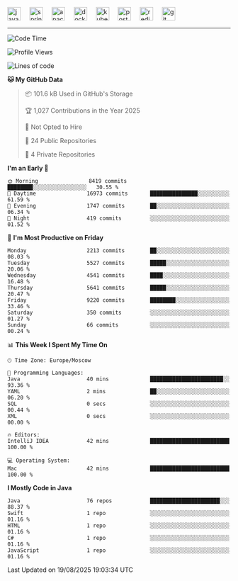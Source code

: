<p align="left">
  <img src="https://cdn.jsdelivr.net/gh/devicons/devicon/icons/java/java-original.svg" style="height: 30px; width: 30px;" alt="java logo" />
  <img width="12" />
  <img src="https://cdn.jsdelivr.net/gh/devicons/devicon/icons/spring/spring-original.svg" style="height: 30px; width: 30px;" alt="spring logo" />
  <img width="12" />
  <img src="https://cdn.jsdelivr.net/gh/devicons/devicon/icons/apachekafka/apachekafka-original.svg" style="height: 30px; width: 30px;" alt="apachekafka logo" />
  <img width="12" />
  <img src="https://cdn.jsdelivr.net/gh/devicons/devicon/icons/docker/docker-original.svg" style="height: 30px; width: 30px;" alt="docker logo" />
  <img width="12" />
  <img src="https://cdn.jsdelivr.net/gh/devicons/devicon/icons/kubernetes/kubernetes-plain.svg" style="height: 30px; width: 30px;" alt="kubernetes logo" />
  <img width="12" />
  <img src="https://cdn.jsdelivr.net/gh/devicons/devicon/icons/postgresql/postgresql-original.svg" style="height: 30px; width: 30px;" alt="postgresql logo" />
  <img width="12" />
  <img src="https://cdn.jsdelivr.net/gh/devicons/devicon/icons/redis/redis-original.svg" style="height: 30px; width: 30px;" alt="redis logo" />
  <img width="12" />
  <img src="https://cdn.jsdelivr.net/gh/devicons/devicon/icons/git/git-original.svg" style="height: 30px; width: 30px;" alt="git logo" />
</p>


<!--<img src="https://media.giphy.com/media/LnQjpWaON8nhr21vNW/giphy.gif" width="60"> <em><b>I love connecting with different people</b> so if you want to say <b>hi, I'll be happy to meet you more!</b> 😊 </em> -->

---
<!--START_SECTION:waka-->
![Code Time](http://img.shields.io/badge/Code%20Time-2%2C373%20hrs%2033%20mins-blue)

![Profile Views](http://img.shields.io/badge/Profile%20Views-0-blue)

![Lines of code](https://img.shields.io/badge/From%20Hello%20World%20I%27ve%20Written-7.4%20million%20lines%20of%20code-blue)

**🐱 My GitHub Data** 

> 📦 101.6 kB Used in GitHub's Storage 
 > 
> 🏆 1,027 Contributions in the Year 2025
 > 
> 🚫 Not Opted to Hire
 > 
> 📜 24 Public Repositories 
 > 
> 🔑 4 Private Repositories 
 > 
**I'm an Early 🐤** 

```text
🌞 Morning                8419 commits        ████████░░░░░░░░░░░░░░░░░   30.55 % 
🌆 Daytime                16973 commits       ███████████████░░░░░░░░░░   61.59 % 
🌃 Evening                1747 commits        ██░░░░░░░░░░░░░░░░░░░░░░░   06.34 % 
🌙 Night                  419 commits         ░░░░░░░░░░░░░░░░░░░░░░░░░   01.52 % 
```
📅 **I'm Most Productive on Friday** 

```text
Monday                   2213 commits        ██░░░░░░░░░░░░░░░░░░░░░░░   08.03 % 
Tuesday                  5527 commits        █████░░░░░░░░░░░░░░░░░░░░   20.06 % 
Wednesday                4541 commits        ████░░░░░░░░░░░░░░░░░░░░░   16.48 % 
Thursday                 5641 commits        █████░░░░░░░░░░░░░░░░░░░░   20.47 % 
Friday                   9220 commits        ████████░░░░░░░░░░░░░░░░░   33.46 % 
Saturday                 350 commits         ░░░░░░░░░░░░░░░░░░░░░░░░░   01.27 % 
Sunday                   66 commits          ░░░░░░░░░░░░░░░░░░░░░░░░░   00.24 % 
```


📊 **This Week I Spent My Time On** 

```text
🕑︎ Time Zone: Europe/Moscow

💬 Programming Languages: 
Java                     40 mins             ███████████████████████░░   93.36 % 
YAML                     2 mins              ██░░░░░░░░░░░░░░░░░░░░░░░   06.20 % 
SQL                      0 secs              ░░░░░░░░░░░░░░░░░░░░░░░░░   00.44 % 
XML                      0 secs              ░░░░░░░░░░░░░░░░░░░░░░░░░   00.00 % 

🔥 Editors: 
IntelliJ IDEA            42 mins             █████████████████████████   100.00 % 

💻 Operating System: 
Mac                      42 mins             █████████████████████████   100.00 % 
```

**I Mostly Code in Java** 

```text
Java                     76 repos            ██████████████████████░░░   88.37 % 
Swift                    1 repo              ░░░░░░░░░░░░░░░░░░░░░░░░░   01.16 % 
HTML                     1 repo              ░░░░░░░░░░░░░░░░░░░░░░░░░   01.16 % 
C#                       1 repo              ░░░░░░░░░░░░░░░░░░░░░░░░░   01.16 % 
JavaScript               1 repo              ░░░░░░░░░░░░░░░░░░░░░░░░░   01.16 % 
```




 Last Updated on 19/08/2025 19:03:34 UTC
<!--END_SECTION:waka-->


<!--
**SimakovIgor/SimakovIgor** is a ✨ _special_ ✨ repository because its `README.md` (this file) appears on your GitHub profile.

Here are some ideas to get you started:

- 🔭 I’m currently working on ...
- 🌱 I’m currently learning ...
- 👯 I’m looking to collaborate on ...
- 🤔 I’m looking for help with ...
- 💬 Ask me about ...
- 📫 How to reach me: ...
- 😄 Pronouns: ...
- ⚡ Fun fact: ...
-->
